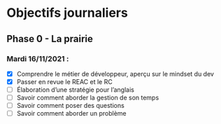 # Objectifs journaliers

## Phase 0 - La prairie

### Mardi 16/11/2021 :


* [X] Comprendre le métier de développeur, aperçu sur le mindset du dev
* [X] Passer en revue le REAC et le RC
* [ ] Élaboration d’une stratégie pour l’anglais
* [ ] Savoir comment aborder la gestion de son temps
* [ ] Savoir comment poser des questions
* [ ] Savoir comment aborder un problème
